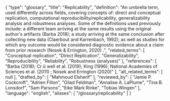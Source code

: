 {
    "type": "glossary",
    "title": "Replicability",
    "definition": "An umbrella term, used differently across fields, covering concepts of: direct and conceptual replication, computational reproducibility/replicability, generalizability analysis and robustness analyses. Some of the definitions used previously include: a different team arriving at the same results using the original author's artifacts (Barba 2018); a study arriving at the same conclusion after collecting new data (Claerbout and Karrenbach, 1992); as well as studies for which any outcome would be considered diagnostic evidence about a claim from prior research (Nosek & Errington, 2020) .",
    "related_terms": [
        "Conceptual replication",
        "Direct Replication",
        "Generalizability",
        "Reproducibility",
        "Reliability",
        "Robustness (analyses)"
    ],
    "references": [
        "Barba (2018); Cr ü well et al. (2019); King (1996); National Academies of Sciences et al. (2011) ; Nosek and Errington (2020)"
    ],
    "alt_related_terms": [
        null
    ],
    "drafted_by": [
        "Mahmoud Elsherif"
    ],
    "reviewed_by": [
        "Jamie P. Cockcroft",
        "Adrien Fillon",
        "Gilad Feldman",
        "Annalise A. LaPlume",
        "Tina B. Lonsdorf",
        "Sam Parsons",
        "Eike Mark Rinke",
        "Tobias Wingen"
    ],
    "language": "english",
    "aliases": [
        "/glossary/replicability"
    ]
}